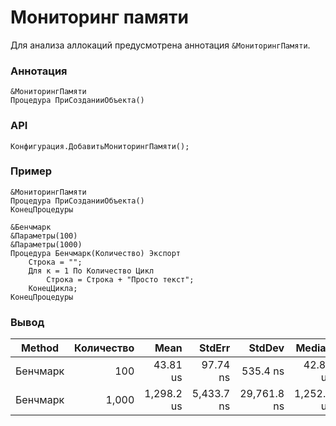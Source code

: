 # Мониторинг памяти

Для анализа аллокаций предусмотрена аннотация `&МониторингПамяти`.

### Аннотация

```bsl
&МониторингПамяти
Процедура ПриСозданииОбъекта()
```

### API

```bsl
Конфигурация.ДобавитьМониторингПамяти();
```

### Пример

```bsl
&МониторингПамяти
Процедура ПриСозданииОбъекта()
КонецПроцедуры

&Бенчмарк
&Параметры(100)
&Параметры(1000)
Процедура Бенчмарк(Количество) Экспорт
	Строка = "";
	Для к = 1 По Количество Цикл
		Строка = Строка + "Просто текст";
	КонецЦикла;
КонецПроцедуры
```

### Вывод

| Method   | Количество |       Mean |     StdErr |      StdDev |     Median |     Op/s |   Allocated |
|----------|-----------:|-----------:|-----------:|------------:|-----------:|---------:|------------:|
| Бенчмарк |        100 |   43.81 us |   97.74 ns |    535.4 ns |   42.87 us | 22,826.5 |    126.9 KB |
| Бенчмарк |      1,000 | 1,298.2 us | 5,433.7 ns | 29,761.8 ns | 1,252.7 us |    770.3 | 11,809.4 KB |

